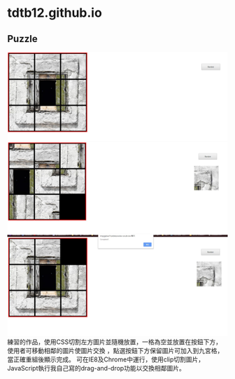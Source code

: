 # tdtb12.github.io
<h2>Puzzle</h2>
<img src="./DemoPic/puzzle001.JPG"></img> <img src="./DemoPic/puz002.JPG"></img> <img src="./DemoPic/puz003.JPG"></img>
練習的作品，使用CSS切割左方圖片並隨機放置，一格為空並放置在按鈕下方，使用者可移動相鄰的圖片使圖片交換
，點選按鈕下方保留圖片可加入到九宮格，當正確重組後顯示完成。
可在IE8及Chrome中運行，使用clip切割圖片，JavaScript執行我自己寫的drag-and-drop功能以交換相鄰圖片。

